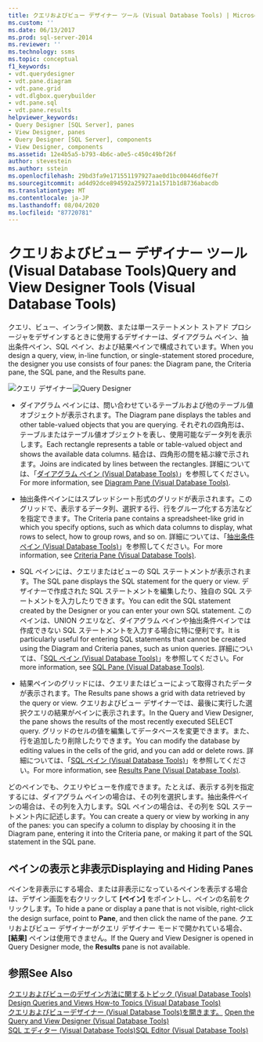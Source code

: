 ```yaml
---
title: クエリおよびビュー デザイナー ツール (Visual Database Tools) | Microsoft Docs
ms.custom: ''
ms.date: 06/13/2017
ms.prod: sql-server-2014
ms.reviewer: ''
ms.technology: ssms
ms.topic: conceptual
f1_keywords:
- vdt.querydesigner
- vdt.pane.diagram
- vdt.pane.grid
- vdt.dlgbox.querybuilder
- vdt.pane.sql
- vdt.pane.results
helpviewer_keywords:
- Query Designer [SQL Server], panes
- View Designer, panes
- Query Designer [SQL Server], components
- View Designer, components
ms.assetid: 12e4b5a5-b793-4b6c-a0e5-c450c49bf26f
author: stevestein
ms.author: sstein
ms.openlocfilehash: 29bd3fa9e171551197927aae0d1bc00446df6e7f
ms.sourcegitcommit: ad4d92dce894592a259721a1571b1d8736abacdb
ms.translationtype: MT
ms.contentlocale: ja-JP
ms.lasthandoff: 08/04/2020
ms.locfileid: "87720781"
---
```

# <a name="query-and-view-designer-tools-visual-database-tools"></a><span data-ttu-id="d3a1e-102">クエリおよびビュー デザイナー ツール (Visual Database Tools)</span><span class="sxs-lookup"><span data-stu-id="d3a1e-102">Query and View Designer Tools (Visual Database Tools)</span></span>
  <span data-ttu-id="d3a1e-103">クエリ、ビュー、インライン関数、または単一ステートメント ストアド プロシージャをデザインするときに使用するデザイナーは、ダイアグラム ペイン、抽出条件ペイン、SQL ペイン、および結果ペインで構成されています。</span><span class="sxs-lookup"><span data-stu-id="d3a1e-103">When you design a query, view, in-line function, or single-statement stored procedure, the designer you use consists of four panes: the Diagram pane, the Criteria pane, the SQL pane, and the Results pane.</span></span>  
  
 <span data-ttu-id="d3a1e-104">![クエリ デザイナー](../../database-engine/media//vs-queryviewdsgpanes.gif "[クエリ デザイナー]")</span><span class="sxs-lookup"><span data-stu-id="d3a1e-104">![Query Designer](../../database-engine/media//vs-queryviewdsgpanes.gif "Query Designer")</span></span>  
  
-   <span data-ttu-id="d3a1e-105">ダイアグラム ペインには、問い合わせているテーブルおよび他のテーブル値オブジェクトが表示されます。</span><span class="sxs-lookup"><span data-stu-id="d3a1e-105">The Diagram pane displays the tables and other table-valued objects that you are querying.</span></span> <span data-ttu-id="d3a1e-106">それぞれの四角形は、テーブルまたはテーブル値オブジェクトを表し、使用可能なデータ列を表示します。</span><span class="sxs-lookup"><span data-stu-id="d3a1e-106">Each rectangle represents a table or table-valued object and shows the available data columns.</span></span> <span data-ttu-id="d3a1e-107">結合は、四角形の間を結ぶ線で示されます。</span><span class="sxs-lookup"><span data-stu-id="d3a1e-107">Joins are indicated by lines between the rectangles.</span></span> <span data-ttu-id="d3a1e-108">詳細については、「[ダイアグラム ペイン (Visual Database Tools)](visual-database-tools.md)」を参照してください。</span><span class="sxs-lookup"><span data-stu-id="d3a1e-108">For more information, see [Diagram Pane &#40;Visual Database Tools&#41;](visual-database-tools.md).</span></span>  
  
-   <span data-ttu-id="d3a1e-109">抽出条件ペインにはスプレッドシート形式のグリッドが表示されます。このグリッドで、表示するデータ列、選択する行、行をグループ化する方法などを指定できます。</span><span class="sxs-lookup"><span data-stu-id="d3a1e-109">The Criteria pane contains a spreadsheet-like grid in which you specify options, such as which data columns to display, what rows to select, how to group rows, and so on.</span></span> <span data-ttu-id="d3a1e-110">詳細については、「[抽出条件ペイン (Visual Database Tools)](criteria-pane-visual-database-tools.md)」を参照してください。</span><span class="sxs-lookup"><span data-stu-id="d3a1e-110">For more information, see [Criteria Pane &#40;Visual Database Tools&#41;](criteria-pane-visual-database-tools.md).</span></span>  
  
-   <span data-ttu-id="d3a1e-111">SQL ペインには、クエリまたはビューの SQL ステートメントが表示されます。</span><span class="sxs-lookup"><span data-stu-id="d3a1e-111">The SQL pane displays the SQL statement for the query or view.</span></span> <span data-ttu-id="d3a1e-112">デザイナーで作成された SQL ステートメントを編集したり、独自の SQL ステートメントを入力したりできます。</span><span class="sxs-lookup"><span data-stu-id="d3a1e-112">You can edit the SQL statement created by the Designer or you can enter your own SQL statement.</span></span> <span data-ttu-id="d3a1e-113">このペインは、UNION クエリなど、ダイアグラム ペインや抽出条件ペインでは作成できない SQL ステートメントを入力する場合に特に便利です。</span><span class="sxs-lookup"><span data-stu-id="d3a1e-113">It is particularly useful for entering SQL statements that cannot be created using the Diagram and Criteria panes, such as union queries.</span></span> <span data-ttu-id="d3a1e-114">詳細については、「[SQL ペイン (Visual Database Tools)](sql-pane-visual-database-tools.md)」を参照してください。</span><span class="sxs-lookup"><span data-stu-id="d3a1e-114">For more information, see [SQL Pane &#40;Visual Database Tools&#41;](sql-pane-visual-database-tools.md).</span></span>  
  
-   <span data-ttu-id="d3a1e-115">結果ペインのグリッドには、クエリまたはビューによって取得されたデータが表示されます。</span><span class="sxs-lookup"><span data-stu-id="d3a1e-115">The Results pane shows a grid with data retrieved by the query or view.</span></span> <span data-ttu-id="d3a1e-116">クエリおよびビュー デザイナーでは、最後に実行した選択クエリの結果がペインに表示されます。</span><span class="sxs-lookup"><span data-stu-id="d3a1e-116">In the Query and View Designer, the pane shows the results of the most recently executed SELECT query.</span></span> <span data-ttu-id="d3a1e-117">グリッドのセルの値を編集してデータベースを変更できます。また、行を追加したり削除したりできます。</span><span class="sxs-lookup"><span data-stu-id="d3a1e-117">You can modify the database by editing values in the cells of the grid, and you can add or delete rows.</span></span> <span data-ttu-id="d3a1e-118">詳細については、「[SQL ペイン (Visual Database Tools)](results-pane-visual-database-tools.md)」を参照してください。</span><span class="sxs-lookup"><span data-stu-id="d3a1e-118">For more information, see [Results Pane &#40;Visual Database Tools&#41;](results-pane-visual-database-tools.md).</span></span>  
  
 <span data-ttu-id="d3a1e-119">どのペインでも、クエリやビューを作成できます。たとえば、表示する列を指定するには、ダイアグラム ペインの場合は、その列を選択します。抽出条件ペインの場合は、その列を入力します。SQL ペインの場合は、その列を SQL ステートメント内に記述します。</span><span class="sxs-lookup"><span data-stu-id="d3a1e-119">You can create a query or view by working in any of the panes: you can specify a column to display by choosing it in the Diagram pane, entering it into the Criteria pane, or making it part of the SQL statement in the SQL pane.</span></span>  
  
## <a name="displaying-and-hiding-panes"></a><span data-ttu-id="d3a1e-120">ペインの表示と非表示</span><span class="sxs-lookup"><span data-stu-id="d3a1e-120">Displaying and Hiding Panes</span></span>  
 <span data-ttu-id="d3a1e-121">ペインを非表示にする場合、または非表示になっているペインを表示する場合は、デザイン画面を右クリックして **[ペイン]** をポイントし、ペインの名前をクリックします。</span><span class="sxs-lookup"><span data-stu-id="d3a1e-121">To hide a pane or display a pane that is not visible, right-click the design surface, point to **Pane**, and then click the name of the pane.</span></span> <span data-ttu-id="d3a1e-122">クエリおよびビュー デザイナーがクエリ デザイナー モードで開かれている場合、 **[結果]** ペインは使用できません。</span><span class="sxs-lookup"><span data-stu-id="d3a1e-122">If the Query and View Designer is opened in Query Designer mode, the **Results** pane is not available.</span></span>  
  
## <a name="see-also"></a><span data-ttu-id="d3a1e-123">参照</span><span class="sxs-lookup"><span data-stu-id="d3a1e-123">See Also</span></span>  
 <span data-ttu-id="d3a1e-124">[クエリおよびビューのデザイン方法に関するトピック &#40;Visual Database Tools&#41;](design-queries-and-views-how-to-topics-visual-database-tools.md) </span><span class="sxs-lookup"><span data-stu-id="d3a1e-124">[Design Queries and Views How-to Topics &#40;Visual Database Tools&#41;](design-queries-and-views-how-to-topics-visual-database-tools.md) </span></span>  
 <span data-ttu-id="d3a1e-125">[クエリおよびビューデザイナー &#40;Visual Database Tools&#41;を開きます。](open-the-query-and-view-designer-visual-database-tools.md) </span><span class="sxs-lookup"><span data-stu-id="d3a1e-125">[Open the Query and View Designer &#40;Visual Database Tools&#41;](open-the-query-and-view-designer-visual-database-tools.md) </span></span>  
 [<span data-ttu-id="d3a1e-126">SQL エディター (Visual Database Tools)</span><span class="sxs-lookup"><span data-stu-id="d3a1e-126">SQL Editor &#40;Visual Database Tools&#41;</span></span>](sql-editor-visual-database-tools.md)  
  
  
